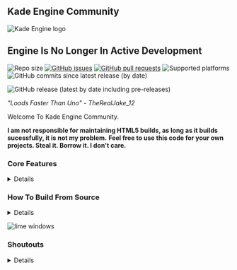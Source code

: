 ## **Kade Engine Community**
![Kade Engine logo](assets/shared/images/KEClogoP.png)

## **Engine Is No Longer In Active Development**

![Repo size](https://img.shields.io/github/repo-size/TheRealJake12/Kade-Engine-Community)
[![GitHub issues](https://img.shields.io/github/issues/TheRealJake12/Kade-Engine-Community)](https://github.com/TheRealJake12/Kade-Engine-Community/issues) 
[![GitHub pull requests](https://img.shields.io/github/issues-pr/TheRealJake12/Kade-Engine-Community)](https://github.com/TheRealJake12/Kade-Engine-Community/pulls) []() []()
![Supported platforms](https://img.shields.io/badge/supported%20platforms-windows%2C%20linux-blue)
![GitHub commits since latest release (by date)](https://img.shields.io/github/commits-since/TheRealJake12/Kade-Engine-Community/latest)

![GitHub release (latest by date including pre-releases)](https://img.shields.io/github/v/release/TheRealJake12/Kade-Engine-Community?include_prereleases&label=latest%20version) 

*"Loads Faster Than Uno" - TheRealJake_12*

Welcome To Kade Engine Community.


**I am not responsible for maintaining HTML5 builds, as long as it builds sucessfully, it is not my problem.**
**Feel free to use this code for your own projects. Steal it. Borrow it. I don't care.**

### Core Features
<details>
  
![Main Menu](art/readme/mainmenu.png)

Stylized Main Menu.

![Editors](art/readme/editors.png)

Editors Select Menu.

![Options](art/readme/options.png)

Expanded Options Menu For More Customizability.

![Charter](art/readme/charteditor.png)

Reskinned and optimized chart editor.

![Stage](art/readme/stageeditor.png)

Stage Editor For Editing Stage Positions.

![Freeplay](art/readme/freeplay.png)

New And Improved Freeplay By BoloVEVO.

![Gameplay1](art/readme/gameplay1.png)

![Gameplay2](art/readme/gameplay2.png)
</details>

### How To Build From Source
<details>
This is a not to in-depth guide to build the game and get your mod going or to contribute to the engine
If you have read the normal building guide from the original engine, it most likely won't work here.
So I will now do a guide to build the game.


### Installing the needed things
1. Install the latest Haxe. Instead of using Haxe 4.1.5, as the original game used, we will update to Haxe 4.3.4 (or the latest version)
You will first need to go to this link to download [Haxe](https://haxe.org/download/) Choose your platform and just do the normal download proccess.
2. Install [Git](https://git-scm.com/downloads)
3. Run `setup.bat` or `setup.sh` to install the libraries needed to compile. Alternatively, you can install from [hxpkg](https://github.com/CCobaltDev/HxPKG).
To install hxpkg and the libraries, run these commands.
```
haxelib --global install hxpkg
haxelib --global run hxpkg setup
hxpkg install
```

You will also need to run these commands for doing the `lime` command without typing `haxelib run lime test windows`

```
haxelib run lime setup
haxelib run lime setup flixel
haxelib run flixel-tools setup
```
3.5 (Windows) You will need to install MSVC and a library to compile natively on windows. Running this command will install MSVC and the library for you.
```
curl -# -O https://download.visualstudio.microsoft.com/download/pr/3105fcfe-e771-41d6-9a1c-fc971e7d03a7/8eb13958dc429a6e6f7e0d6704d43a55f18d02a253608351b6bf6723ffdaf24e/vs_Community.exe
vs_Community.exe --add Microsoft.VisualStudio.Component.VC.Tools.x86.x64 --add Microsoft.VisualStudio.Component.Windows10SDK.19041 -p
```
After MSVC is done installing, you can run `del vs_Community.exe` to clean up the installer.

3.5 (Linux) If you're on Linux, you may be missing some libraries required to compile properly. Run these commands to fix some issues commonly reported.
```
sudo apt install build-essential
sudo apt install luajit
sudo apt-get install libvlc-dev
sudo apt-get install libvlccore-dev
sudo apt-get install vlc
```

5. Run `lime test windows` or `lime test windows -debug`. No debug is the release version that doenst have all the debug stuff, As the debug does.
It will take a while to build for both versions.
**Debug Builds Usually Run Slower Than Release Builds.**

7. Play Around with the code and make your mod or consider Contributing to the Engine!
</details>

![lime windows](https://user-images.githubusercontent.com/84357907/192084304-397d651c-8f11-4f42-9596-18dcabe79eaf.gif)
### Shoutouts
<details>

- [FNF Assets License](https://github.com/FunkinCrew/funkin.assets/blob/4abd6cc06e56c6d56440fa858262932db118250c/LICENSE.md)

- [FNF Art License](https://github.com/FunkinCrew/funkin.art/blob/fbd3e3df77734606d88516770b71b56e6fa04bce/LICENSE.md)

- [TheRealJake_12](https://www.youtube.com/channel/UCYy-RfMjVx-1dYnmNQGB2sw) - *mostly everything.*

- [KadeDev](https://github.com/kade-github) - The Original Guy who created Kade Engine.

- [DetectiveBaldi](https://github.com/DetectiveBaldi) - Sound Streaming / Cache Cleanup

- [PolybiusProxy](https://github.com/polybiusproxy) - The Video Support (Legacy).

- [MAJigsaw77](https://github.com/MAJigsaw77) - The Video Support (Current), And Discord Support.

- [BoloVEVO](https://github.com/BoloVEVO) - Fixed my shit code and improved the chart editor. Made a ton of code improvements. Did the gameplay changers(thanks!!!)

- Glowsoony - Pixel Notesplashes, Revamped Notesplash Code (Legacy), Hscript (Legacy), The guy does a ton. (Thanks!)

- LunarCleint - Hscript code, like, all of it.

- [ShadowMario](https://github.com/ShadowMario) - Stolen Code And Some Assets Borrowed From Psych Engine (thanks)

- [TposeJank](https://github.com/tposejank) Epic friend that gave me ideas and helped :epicttrooll:

- [gaminbottomtext](https://github.com/gaminbottomtext) also epic fren that helped with notesplashes (Legacy). He has disappeared.

- [yakY](https://twitter.com/yak_yyy) person that made the mouse icon specifically for the engine. (epico) (Legacy)

- [!SIG7Ivan](https://github.com/SIG7Pro) person that made the mouse icon. (Current)

- [AhmedxRNMD](https://twitter.com/AhmedxRNMD_) - Made the volume sounds (Legacy).

- [Émilie](https://github.com/emilyj122) - Color Blind Filters

- [discord server for this project](https://discord.gg/G2jJ8RfWtm) thanks for joining if you do.
</details>
